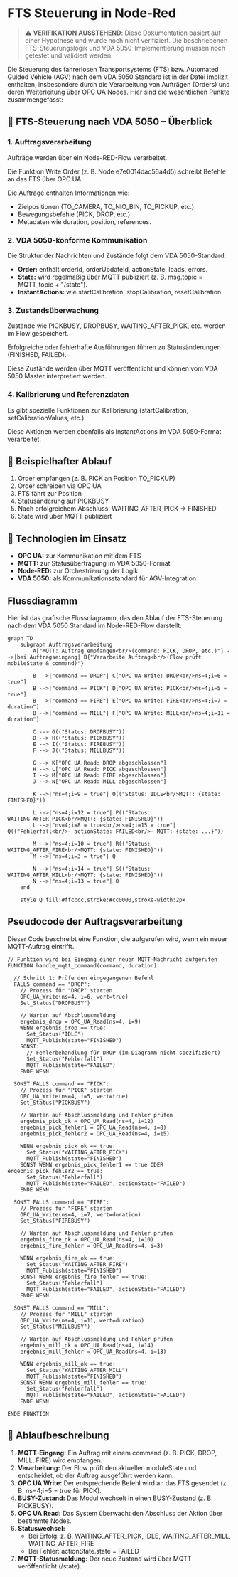 # FTS Steuerung in Node-Red

> ⚠️ **VERIFIKATION AUSSTEHEND**: Diese Dokumentation basiert auf einer Hypothese und wurde noch nicht verifiziert. Die beschriebenen FTS-Steuerungslogik und VDA 5050-Implementierung müssen noch getestet und validiert werden.

Die Steuerung des fahrerlosen Transportsystems (FTS) bzw. Automated Guided Vehicle (AGV) nach dem VDA 5050 Standard ist in der Datei implizit enthalten, insbesondere durch die Verarbeitung von Aufträgen (Orders) und deren Weiterleitung über OPC UA Nodes. Hier sind die wesentlichen Punkte zusammengefasst:

## 🚗 FTS-Steuerung nach VDA 5050 – Überblick

### 1. Auftragsverarbeitung

Aufträge werden über ein Node-RED-Flow verarbeitet.

Die Funktion Write Order (z. B. Node e7e0014dac56a4d5) schreibt Befehle an das FTS über OPC UA.

Die Aufträge enthalten Informationen wie:
- Zielpositionen (TO_CAMERA, TO_NIO_BIN, TO_PICKUP, etc.)
- Bewegungsbefehle (PICK, DROP, etc.)
- Metadaten wie duration, position, references.

### 2. VDA 5050-konforme Kommunikation

Die Struktur der Nachrichten und Zustände folgt dem VDA 5050-Standard:
- **Order:** enthält orderId, orderUpdateId, actionState, loads, errors.
- **State:** wird regelmäßig über MQTT publiziert (z. B. msg.topic = MQTT_topic + "/state").
- **InstantActions:** wie startCalibration, stopCalibration, resetCalibration.

### 3. Zustandsüberwachung

Zustände wie PICKBUSY, DROPBUSY, WAITING_AFTER_PICK, etc. werden im Flow gespeichert.

Erfolgreiche oder fehlerhafte Ausführungen führen zu Statusänderungen (FINISHED, FAILED).

Diese Zustände werden über MQTT veröffentlicht und können vom VDA 5050 Master interpretiert werden.

### 4. Kalibrierung und Referenzdaten

Es gibt spezielle Funktionen zur Kalibrierung (startCalibration, setCalibrationValues, etc.).

Diese Aktionen werden ebenfalls als InstantActions im VDA 5050-Format verarbeitet.

## 🔄 Beispielhafter Ablauf

1. Order empfangen (z. B. PICK an Position TO_PICKUP)
2. Order schreiben via OPC UA
3. FTS fährt zur Position
4. Statusänderung auf PICKBUSY
5. Nach erfolgreichem Abschluss: WAITING_AFTER_PICK → FINISHED
6. State wird über MQTT publiziert

## 📡 Technologien im Einsatz

- **OPC UA:** zur Kommunikation mit dem FTS
- **MQTT:** zur Statusübertragung im VDA 5050-Format
- **Node-RED:** zur Orchestrierung der Logik
- **VDA 5050:** als Kommunikationsstandard für AGV-Integration

## Flussdiagramm

Hier ist das grafische Flussdiagramm, das den Ablauf der FTS-Steuerung nach dem VDA 5050 Standard im Node-RED-Flow darstellt:

```mermaid
graph TD
    subgraph Auftragsverarbeitung
        A["MQTT: Auftrag empfangen<br/>(command: PICK, DROP, etc.)"] -->|bei Auftragseingang| B{"Verarbeite Auftrag<br/>(Flow prüft mobileState & command)"}
    
        B -->|"command == DROP"| C["OPC UA Write: DROP<br/>ns=4;i=6 = true"]
        B -->|"command == PICK"| D["OPC UA Write: PICK<br/>ns=4;i=5 = true"]
        B -->|"command == FIRE"| E["OPC UA Write: FIRE<br/>ns=4;i=7 = duration"]
        B -->|"command == MILL"| F["OPC UA Write: MILL<br/>ns=4;i=11 = duration"]
    
        C --> G(("Status: DROPBUSY"))
        D --> H(("Status: PICKBUSY"))
        E --> I(("Status: FIREBUSY"))
        F --> J(("Status: MILLBUSY"))
    
        G --> K["OPC UA Read: DROP abgeschlossen"]
        H --> L["OPC UA Read: PICK abgeschlossen"]
        I --> M["OPC UA Read: FIRE abgeschlossen"]
        J --> N["OPC UA Read: MILL abgeschlossen"]
    
        K -->|"ns=4;i=9 = true"| O(("Status: IDLE<br/>MQTT: {state: FINISHED}"))
        
        L -->|"ns=4;i=12 = true"| P(("Status: WAITING_AFTER_PICK<br/>MQTT: {state: FINISHED}"))
        L -->|"ns=4;i=8 = true<br/>ns=4;i=15 = true"| Q(("Fehlerfall<br/>- actionState: FAILED<br/>- MQTT: {state: ...}"))
        
        M -->|"ns=4;i=10 = true"| R(("Status: WAITING_AFTER_FIRE<br/>MQTT: {state: FINISHED}"))
        M -->|"ns=4;i=3 = true"| Q
        
        N -->|"ns=4;i=14 = true"| S(("Status: WAITING_AFTER_MILL<br/>MQTT: {state: FINISHED}"))
        N -->|"ns=4;i=13 = true"| Q
    end

    style Q fill:#ffcccc,stroke:#cc0000,stroke-width:2px
```

## Pseudocode der Auftragsverarbeitung

Dieser Code beschreibt eine Funktion, die aufgerufen wird, wenn ein neuer MQTT-Auftrag eintrifft.

```pseudocode
// Funktion wird bei Eingang einer neuen MQTT-Nachricht aufgerufen
FUNKTION handle_mqtt_command(command, duration):

  // Schritt 1: Prüfe den eingegangenen Befehl
  FALLS command == "DROP":
    // Prozess für "DROP" starten
    OPC_UA_Write(ns=4, i=6, wert=true)
    Set_Status("DROPBUSY")

    // Warten auf Abschlussmeldung
    ergebnis_drop = OPC_UA_Read(ns=4, i=9)
    WENN ergebnis_drop == true:
      Set_Status("IDLE")
      MQTT_Publish(state="FINISHED")
    SONST:
      // Fehlerbehandlung für DROP (im Diagramm nicht spezifiziert)
      Set_Status("Fehlerfall")
      MQTT_Publish(state="FAILED")
    ENDE WENN

  SONST FALLS command == "PICK":
    // Prozess für "PICK" starten
    OPC_UA_Write(ns=4, i=5, wert=true)
    Set_Status("PICKBUSY")

    // Warten auf Abschlussmeldung und Fehler prüfen
    ergebnis_pick_ok = OPC_UA_Read(ns=4, i=12)
    ergebnis_pick_fehler1 = OPC_UA_Read(ns=4, i=8)
    ergebnis_pick_fehler2 = OPC_UA_Read(ns=4, i=15)

    WENN ergebnis_pick_ok == true:
      Set_Status("WAITING_AFTER_PICK")
      MQTT_Publish(state="FINISHED")
    SONST WENN ergebnis_pick_fehler1 == true ODER ergebnis_pick_fehler2 == true:
      Set_Status("Fehlerfall")
      MQTT_Publish(state="FAILED", actionState="FAILED")
    ENDE WENN

  SONST FALLS command == "FIRE":
    // Prozess für "FIRE" starten
    OPC_UA_Write(ns=4, i=7, wert=duration)
    Set_Status("FIREBUSY")

    // Warten auf Abschlussmeldung und Fehler prüfen
    ergebnis_fire_ok = OPC_UA_Read(ns=4, i=10)
    ergebnis_fire_fehler = OPC_UA_Read(ns=4, i=3)

    WENN ergebnis_fire_ok == true:
      Set_Status("WAITING_AFTER_FIRE")
      MQTT_Publish(state="FINISHED")
    SONST WENN ergebnis_fire_fehler == true:
      Set_Status("Fehlerfall")
      MQTT_Publish(state="FAILED", actionState="FAILED")
    ENDE WENN

  SONST FALLS command == "MILL":
    // Prozess für "MILL" starten
    OPC_UA_Write(ns=4, i=11, wert=duration)
    Set_Status("MILLBUSY")

    // Warten auf Abschlussmeldung und Fehler prüfen
    ergebnis_mill_ok = OPC_UA_Read(ns=4, i=14)
    ergebnis_mill_fehler = OPC_UA_Read(ns=4, i=13)

    WENN ergebnis_mill_ok == true:
      Set_Status("WAITING_AFTER_MILL")
      MQTT_Publish(state="FINISHED")
    SONST WENN ergebnis_mill_fehler == true:
      Set_Status("Fehlerfall")
      MQTT_Publish(state="FAILED", actionState="FAILED")
    ENDE WENN

ENDE FUNKTION
```

## 🧭 Ablaufbeschreibung

1. **MQTT-Eingang:** Ein Auftrag mit einem command (z. B. PICK, DROP, MILL, FIRE) wird empfangen.
2. **Verarbeitung:** Der Flow prüft den aktuellen moduleState und entscheidet, ob der Auftrag ausgeführt werden kann.
3. **OPC UA Write:** Der entsprechende Befehl wird an das FTS gesendet (z. B. ns=4;i=5 = true für PICK).
4. **BUSY-Zustand:** Das Modul wechselt in einen BUSY-Zustand (z. B. PICKBUSY).
5. **OPC UA Read:** Das System überwacht den Abschluss der Aktion über bestimmte Nodes.
6. **Statuswechsel:**
   - Bei Erfolg: z. B. WAITING_AFTER_PICK, IDLE, WAITING_AFTER_MILL, WAITING_AFTER_FIRE
   - Bei Fehler: actionState.state = FAILED
7. **MQTT-Statusmeldung:** Der neue Zustand wird über MQTT veröffentlicht (/state).